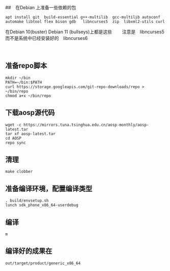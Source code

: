<!--
author: lizhiwei
head: 
date: 2019-11-06
title: android模拟器rom编译
tags: android
images: 
category: android
status: publish
summary: 给android模拟器器编译ROM
-->



##　在Debian 上准备一些依赖的包

    apt install git  build-essential g++-multilib  gcc-multilib autoconf automake libtool flex bison gdb   libncurses5  zip  libxml2-utils curl

在Debian 10(buster) Debian 11 (bullseys)上都是这些
　　注意是　libncurses5 而不是系统中已经安装好的　libncurses6

    　

## 准备repo脚本

    mkdir ~/bin
    PATH=~/bin:$PATH
    curl https://storage.googleapis.com/git-repo-downloads/repo > ~/bin/repo
    chmod a+x ~/bin/repo

## 下载aosp源代码

    wget -c https://mirrors.tuna.tsinghua.edu.cn/aosp-monthly/aosp-latest.tar
    tar xf aosp-latest.tar
    cd AOSP
    repo sync

## 清理

    make clobber

## 准备编译环境，配置编译类型

    . build/envsetup.sh
    lunch sdk_phone_x86_64-userdebug

##  编译

    m

## 编译好的成果在

    out/target/product/generic_x86_64

